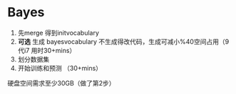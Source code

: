 # Bayes

1. 先merge 得到initvocabulary
2. **可选** 生成 bayesvocabulary 不生成得改代码，生成可减小%40空间占用（9代i7 用时30+mins）
3. 划分数据集
4. 开始训练和预测 （30+mins）

硬盘空间需求至少30GB（做了第2步）
